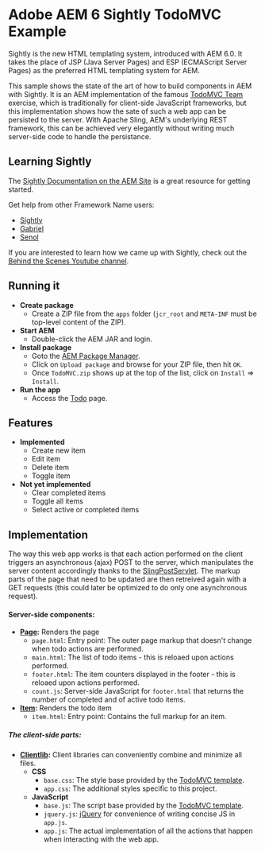 # Adobe AEM 6 Sightly TodoMVC Example

Sightly is the new HTML templating system, introduced with AEM 6.0. It takes the place of JSP (Java Server Pages) and ESP (ECMAScript Server Pages) as the preferred HTML templating system for AEM.

This sample shows the state of the art of how to build components in AEM with Sightly. It is an AEM implementation of the famous [TodoMVC Team](http://todomvc.com) exercise, which is traditionally for client-side JavaScript frameworks, but this implementation shows how the sate of such a web app can be persisted to the server. With Apache Sling, AEM's underlying REST framework, this can be achieved very elegantly without writing much server-side code to handle the persistance.

## Learning Sightly

The [Sightly Documentation on the AEM Site](http://docs.adobe.com/docs/en/aem/6-0/develop/sightly.html) is a great resource for getting started.

Get help from other Framework Name users:

* [Sightly](https://twitter.com/sightlyio)
* [Gabriel](https://twitter.com/gabrielwalt)
* [Senol](https://twitter.com/thelabertasch)

If you are interested to learn how we came up with Sightly, check out the [Behind the Scenes Youtube channel](https://www.youtube.com/playlist?list=PLkBe8kbE_7-xeo5uNJVE4uZXRpOpCA0J8).

## Running it

* **Create package**
  * Create a ZIP file from the `apps` folder (`jcr_root` and `META-INF` must be top-level content of the ZIP).
* **Start AEM**
  * Double-click the AEM JAR and login.
* **Install package**
  * Goto the [AEM Package Manager](http://localhost:4502/crx/packmgr/index.jsp).
  * Click on `Upload package` and browse for your ZIP file, then hit `OK`.
  * Once `TodoMVC.zip` shows up at the top of the list, click on `Install` => `Install`.
* **Run the app**
  * Access the [Todo](http://localhost:4502/content/todo.html) page.

## Features

* **Implemented**
  * Create new item
  * Edit item
  * Delete item
  * Toggle item
* **Not yet implemented**
  * Clear completed items
  * Toggle all items
  * Select active or completed items

## Implementation

The way this web app works is that each action performed on the client triggers an asynchronous (ajax) POST to the server, which manipulates the server content accordingly thanks to the [SlingPostServlet](http://sling.apache.org/documentation/bundles/manipulating-content-the-slingpostservlet-servlets-post.html). The markup parts of the page that need to be updated are then retreived again with a GET requests (this could later be optimized to do only one asynchronous request).

#### Server-side components:
* **[Page](http://localhost:4502/crx/de/index.jsp#/apps/todo/components/page):** Renders the page
  * `page.html`: Entry point: The outer page markup that doesn't change when todo actions are performed.
  * `main.html`: The list of todo items - this is reloaed upon actions performed.
  * `footer.html`: The item counters displayed in the footer - this is reloaed upon actions performed.
  * `count.js`: Server-side JavaScript for `footer.html` that returns the number of completed and of active todo items.
* **[Item](http://localhost:4502/crx/de/index.jsp#/apps/todo/components/item):** Renders the todo item
  * `item.html`: Entry point: Contains the full markup for an item.

##### The client-side parts:
* **[Clientlib](http://localhost:4502/crx/de/index.jsp#/etc/designs/todo/clientlib):** Client libraries can conveniently combine and minimize all files.
  * **CSS**
    * `base.css`: The style base provided by the [TodoMVC template](https://github.com/tastejs/todomvc/tree/gh-pages/template).
    * `app.css`: The additional styles specific to this project.
  * **JavaScript**
    * `base.js`: The script base provided by the [TodoMVC template](https://github.com/tastejs/todomvc/tree/gh-pages/template).
    * `jquery.js`: [jQuery](http://jquery.com/) for convenience of writing concise JS in `app.js`.
    * `app.js`: The actual implementation of all the actions that happen when interacting with the web app.
